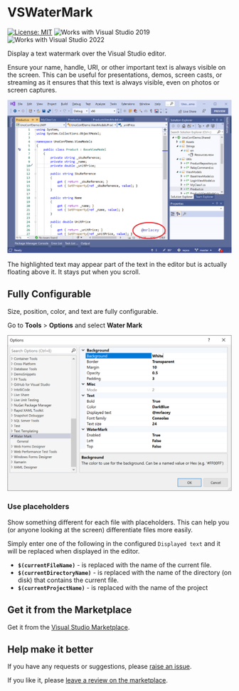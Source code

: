 # VSWaterMark

[![License: MIT](https://img.shields.io/badge/License-MIT-green.svg)](LICENSE)
![Works with Visual Studio 2019](https://img.shields.io/static/v1.svg?label=VS&message=2019&color=5F2E96)
![Works with Visual Studio 2022](https://img.shields.io/static/v1.svg?label=VS&message=2022&color=5F2E96)

Display a text watermark over the Visual Studio editor.

Ensure your name, handle, URI, or other important text is always visible on the screen.
This can be useful for presentations, demos, screen casts, or streaming as it ensures that this text is always visible, even on photos or screen captures.

![VS screenshot showing highlighted watermark](./Assets/vswatermark-example.png)

The highlighted text may appear part of the text in the editor but is actually floating above it. It stays put when you scroll.

## Fully Configurable

Size, position, color, and text are fully configurable.

Go to **Tools** &gt; **Options** and select **Water Mark**

![Screenshot of Water Mark settings in the Options dialog](./Assets/vswatermark-options.png)

### Use placeholders

Show something different for each file with placeholders.
This can help you (or anyone looking at the screen) differentiate files more easily.

Simply enter one of the following in the configured `Displayed text` and it will be replaced when displayed in the editor.

- **`$(currentFileName)`** - is replaced with the name of the current file.
- **`$(currentDirectoryName)`** - is replaced with the name of the directory (on disk) that contains the current file.
- **`$(currentProjectName)`** - is replaced with the name of the project 



## Get it from the Marketplace

Get it from the [Visual Studio Marketplace](https://marketplace.visualstudio.com/items?itemName=MattLaceyLtd.WaterMark).

## Help make it better

If you have any requests or suggestions, please [raise an issue](https://github.com/mrlacey/VSWaterMark/issues/new).

If you like it, please [leave a review on the marketplace](https://marketplace.visualstudio.com/items?itemName=MattLaceyLtd.WaterMark&ssr=false#review-details).
